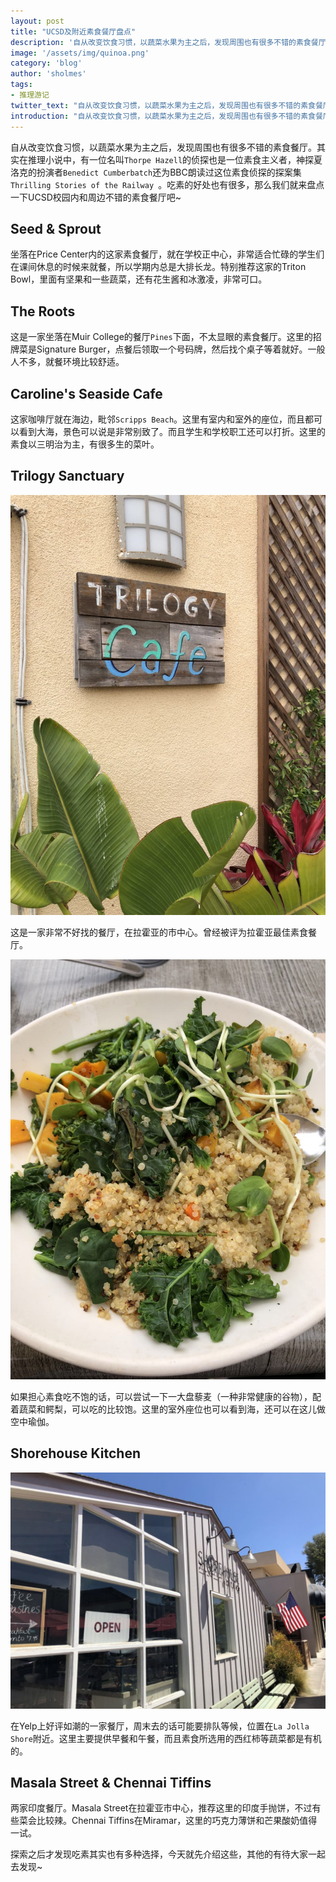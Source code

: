 ```yaml
---
layout: post
title: "UCSD及附近素食餐厅盘点"
description: '自从改变饮食习惯，以蔬菜水果为主之后，发现周围也有很多不错的素食餐厅'
image: '/assets/img/quinoa.png'
category: 'blog'
author: 'sholmes'
tags:
- 推理游记
twitter_text: "自从改变饮食习惯，以蔬菜水果为主之后，发现周围也有很多不错的素食餐厅"
introduction: "自从改变饮食习惯，以蔬菜水果为主之后，发现周围也有很多不错的素食餐厅"
---
```


自从改变饮食习惯，以蔬菜水果为主之后，发现周围也有很多不错的素食餐厅。其实在推理小说中，有一位名叫`Thorpe Hazell`的侦探也是一位素食主义者，神探夏洛克的扮演者`Benedict Cumberbatch`还为BBC朗读过这位素食侦探的探案集`Thrilling Stories of the Railway `。吃素的好处也有很多，那么我们就来盘点一下UCSD校园内和周边不错的素食餐厅吧~

## Seed & Sprout

坐落在Price Center内的这家素食餐厅，就在学校正中心，非常适合忙碌的学生们在课间休息的时候来就餐，所以学期内总是大排长龙。特别推荐这家的Triton Bowl，里面有坚果和一些蔬菜，还有花生酱和冰激凌，非常可口。

## The Roots

这是一家坐落在Muir College的餐厅`Pines`下面，不太显眼的素食餐厅。这里的招牌菜是Signature Burger，点餐后领取一个号码牌，然后找个桌子等着就好。一般人不多，就餐环境比较舒适。

## Caroline's Seaside Cafe

这家咖啡厅就在海边，毗邻`Scripps Beach`。这里有室内和室外的座位，而且都可以看到大海，景色可以说是非常别致了。而且学生和学校职工还可以打折。这里的素食以三明治为主，有很多生的菜叶。

## Trilogy Sanctuary

![img](/assets/img/trilogy.png)

这是一家非常不好找的餐厅，在拉霍亚的市中心。曾经被评为拉霍亚最佳素食餐厅。

![img](/assets/img/quinoa.png)

如果担心素食吃不饱的话，可以尝试一下一大盘藜麦（一种非常健康的谷物），配着蔬菜和鳄梨，可以吃的比较饱。这里的室外座位也可以看到海，还可以在这儿做空中瑜伽。

## Shorehouse Kitchen

![img](/assets/img/shorehouse.png)

在Yelp上好评如潮的一家餐厅，周末去的话可能要排队等候，位置在`La Jolla Shore`附近。这里主要提供早餐和午餐，而且素食所选用的西红柿等蔬菜都是有机的。

## Masala Street & Chennai Tiffins

两家印度餐厅。Masala Street在拉霍亚市中心，推荐这里的印度手抛饼，不过有些菜会比较辣。Chennai Tiffins在Miramar，这里的巧克力薄饼和芒果酸奶值得一试。

探索之后才发现吃素其实也有多种选择，今天就先介绍这些，其他的有待大家一起去发现~
